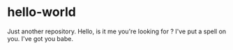 # hello-world
Just another repository.
Hello, is it me you're looking for ?
I've put a spell on you.
I've got you babe.
